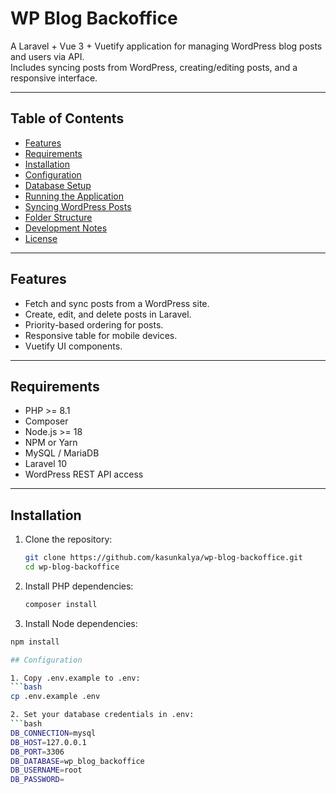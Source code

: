 # WP Blog Backoffice

A Laravel + Vue 3 + Vuetify application for managing WordPress blog posts and users via API.  
Includes syncing posts from WordPress, creating/editing posts, and a responsive interface.

---

## Table of Contents

- [Features](#features)  
- [Requirements](#requirements)  
- [Installation](#installation)  
- [Configuration](#configuration)  
- [Database Setup](#database-setup)  
- [Running the Application](#running-the-application)  
- [Syncing WordPress Posts](#syncing-wordpress-posts)  
- [Folder Structure](#folder-structure)  
- [Development Notes](#development-notes)  
- [License](#license)  

---

## Features

- Fetch and sync posts from a WordPress site.  
- Create, edit, and delete posts in Laravel.  
- Priority-based ordering for posts.  
- Responsive table for mobile devices.  
- Vuetify UI components.  

---

## Requirements

- PHP >= 8.1  
- Composer  
- Node.js >= 18  
- NPM or Yarn  
- MySQL / MariaDB  
- Laravel 10  
- WordPress REST API access  

---

## Installation

1. Clone the repository:
   ```bash
   git clone https://github.com/kasunkalya/wp-blog-backoffice.git
   cd wp-blog-backoffice


2. Install PHP dependencies:
   ```bash
   composer install

3. Install Node dependencies:
  ```bash
  npm install

## Configuration

1. Copy .env.example to .env:
  ```bash
  cp .env.example .env

2. Set your database credentials in .env:
  ```bash
DB_CONNECTION=mysql
DB_HOST=127.0.0.1
DB_PORT=3306
DB_DATABASE=wp_blog_backoffice
DB_USERNAME=root
DB_PASSWORD=
